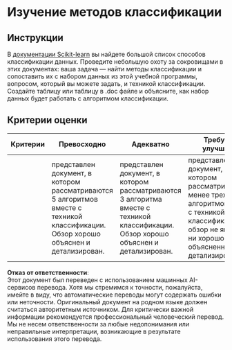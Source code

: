 # Изучение методов классификации

## Инструкции

В [документации Scikit-learn](https://scikit-learn.org/stable/supervised_learning.html) вы найдете большой список способов классификации данных. Проведите небольшую охоту за сокровищами в этих документах: ваша задача — найти методы классификации и сопоставить их с набором данных из этой учебной программы, вопросом, который вы можете задать, и техникой классификации. Создайте таблицу или таблицу в .doc файле и объясните, как набор данных будет работать с алгоритмом классификации.

## Критерии оценки

| Критерии     | Превосходно                                                                                                                           | Адекватно                                                                                                                            | Требуется улучшение                                                                                                                                             |
| ------------ | ------------------------------------------------------------------------------------------------------------------------------------- | ----------------------------------------------------------------------------------------------------------------------------------- | ------------------------------------------------------------------------------------------------------------------------------------------------------------- |
|              | представлен документ, в котором рассматриваются 5 алгоритмов вместе с техникой классификации. Обзор хорошо объяснен и детализирован. | представлен документ, в котором рассматриваются 3 алгоритма вместе с техникой классификации. Обзор хорошо объяснен и детализирован. | представлен документ, в котором рассматриваются менее трех алгоритмов вместе с техникой классификации, и обзор не является ни хорошо объясненным, ни детализированным. |

**Отказ от ответственности**:  
Этот документ был переведен с использованием машинных AI-сервисов перевода. Хотя мы стремимся к точности, пожалуйста, имейте в виду, что автоматические переводы могут содержать ошибки или неточности. Оригинальный документ на родном языке должен считаться авторитетным источником. Для критически важной информации рекомендуется профессиональный человеческий перевод. Мы не несем ответственности за любые недопонимания или неправильные интерпретации, возникающие в результате использования этого перевода.